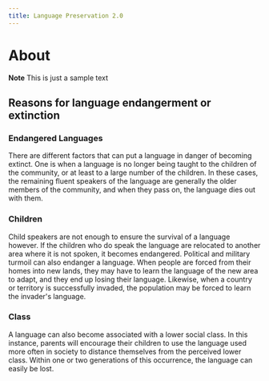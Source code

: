 ```yaml
---
title: Language Preservation 2.0
---
```

# About

**Note** This is just a sample text

## Reasons for language endangerment or extinction

### Endangered Languages

There are different factors that can put a language in danger of becoming extinct. One is when a language is no longer being taught to the children of the community, or at least to a large number of the children. In these cases, the remaining fluent speakers of the language are generally the older members of the community, and when they pass on, the language dies out with them.

### Children

Child speakers are not enough to ensure the survival of a language however. If the children who do speak the language are relocated to another area where it is not spoken, it becomes endangered. Political and military turmoil can also endanger a language. When people are forced from their homes into new lands, they may have to learn the language of the new area to adapt, and they end up losing their language. Likewise, when a country or territory is successfully invaded, the population may be forced to learn the invader's language.

### Class

A language can also become associated with a lower social class. In this instance, parents will encourage their children to use the language used more often in society to distance themselves from the perceived lower class. Within one or two generations of this occurrence, the language can easily be lost.